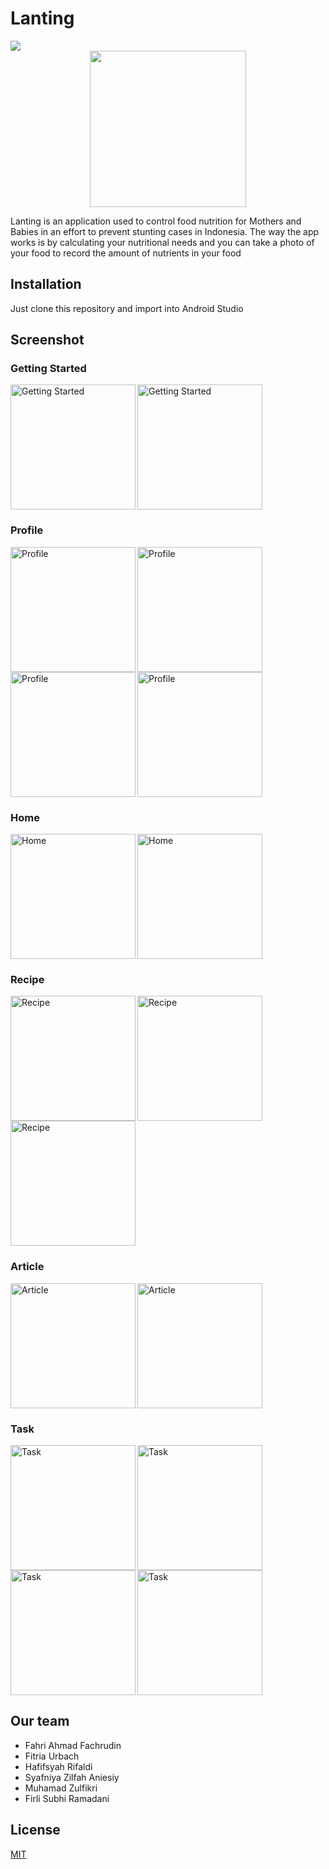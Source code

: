 # Lanting
<img src="https://img.shields.io/badge/platform-android-brightgreen"/>

<div align="center"><img src="/readme/logo.png" width="250"/></div>

Lanting is an application used to control food nutrition for Mothers and Babies in an effort to prevent stunting cases in Indonesia. The way the app works is by calculating your nutritional needs and you can take a photo of your food to record the amount of nutrients in your food

## Installation
Just clone this repository and import into Android Studio

## Screenshot

### Getting Started
<div><img src="/readme/01.jpg" width="200" alt="Getting Started" align="left"/><img src="/readme/02.jpg" width="200" alt="Getting Started"/></div>

### Profile
<div><img src="/readme/03.jpg" width="200" alt="Profile" align="left"/><img src="/readme/04.jpg" width="200" alt="Profile" align="left"/><img src="/readme/05.jpg" width="200" alt="Profile" align="left"/><img src="/readme/06.jpg" width="200" alt="Profile"/></div>

### Home
<div><img src="/readme/07.jpg" width="200" alt="Home" align="left"/><img src="/readme/08.jpg" width="200" alt="Home"/></div>

### Recipe
<div><img src="/readme/09.jpg" width="200" alt="Recipe" align="left"/><img src="/readme/10.jpg" width="200" alt="Recipe" align="left"/><img src="/readme/11.jpg" width="200" alt="Recipe"/></div>

### Article
<div><img src="/readme/12.jpg" width="200" alt="Article" align="left"/><img src="/readme/13.jpg" width="200" alt="Article"/></div>

### Task
<div><img src="/readme/14.jpg" width="200" alt="Task" align="left"/><img src="/readme/15.jpg" width="200" alt="Task" align="left"/><img src="/readme/16.jpg" width="200" alt="Task" align="left"/><img src="/readme/17.jpg" width="200" alt="Task"/></div>

## Our team
- Fahri Ahmad Fachrudin
- Fitria Urbach
- Hafifsyah Rifaldi
- Syafniya Zilfah Aniesiy
- Muhamad Zulfikri
- Firli Subhi Ramadani

## License
[MIT](/LICENSE "MIT")